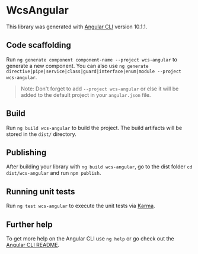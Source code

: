 # WcsAngular

This library was generated with [Angular CLI](https://github.com/angular/angular-cli) version 10.1.1.

## Code scaffolding

Run `ng generate component component-name --project wcs-angular` to generate a new component. You can also use `ng generate directive|pipe|service|class|guard|interface|enum|module --project wcs-angular`.
> Note: Don't forget to add `--project wcs-angular` or else it will be added to the default project in your `angular.json` file. 

## Build

Run `ng build wcs-angular` to build the project. The build artifacts will be stored in the `dist/` directory.

## Publishing

After building your library with `ng build wcs-angular`, go to the dist folder `cd dist/wcs-angular` and run `npm publish`.

## Running unit tests

Run `ng test wcs-angular` to execute the unit tests via [Karma](https://karma-runner.github.io).

## Further help

To get more help on the Angular CLI use `ng help` or go check out the [Angular CLI README](https://github.com/angular/angular-cli/blob/master/README.md).
